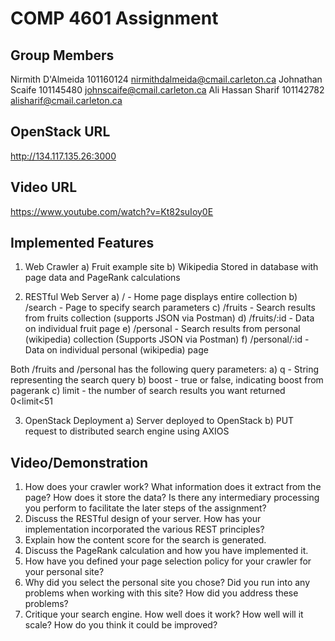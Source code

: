 # COMP 4601 Assignment

## Group Members

Nirmith D'Almeida 101160124 nirmithdalmeida@cmail.carleton.ca
Johnathan Scaife 101145480 johnscaife@cmail.carleton.ca
Ali Hassan Sharif 101142782 alisharif@cmail.carleton.ca

## OpenStack URL

http://134.117.135.26:3000

## Video URL

https://www.youtube.com/watch?v=Kt82suIoy0E

## Implemented Features

1. Web Crawler
   a) Fruit example site
   b) Wikipedia
   Stored in database with page data and PageRank calculations

2. RESTful Web Server
   a) / - Home page displays entire collection
   b) /search - Page to specify search parameters
   c) /fruits - Search results from fruits collection (supports JSON via Postman)
   d) /fruits/:id - Data on individual fruit page
   e) /personal - Search results from personal (wikipedia) collection (Supports JSON via Postman)
   f) /personal/:id - Data on individual personal (wikipedia) page

Both /fruits and /personal has the following query parameters:
a) q - String representing the search query
b) boost - true or false, indicating boost from pagerank
c) limit - the number of search results you want returned 0<limit<51

3. OpenStack Deployment
   a) Server deployed to OpenStack
   b) PUT request to distributed search engine using AXIOS

## Video/Demonstration

1. How does your crawler work? What information does it extract from the page? How does
   it store the data? Is there any intermediary processing you perform to facilitate the later
   steps of the assignment?
2. Discuss the RESTful design of your server. How has your implementation incorporated
   the various REST principles?
3. Explain how the content score for the search is generated.
4. Discuss the PageRank calculation and how you have implemented it.
5. How have you defined your page selection policy for your crawler for your personal site?
6. Why did you select the personal site you chose? Did you run into any problems when
   working with this site? How did you address these problems?
7. Critique your search engine. How well does it work? How well will it scale? How do you
   think it could be improved?
